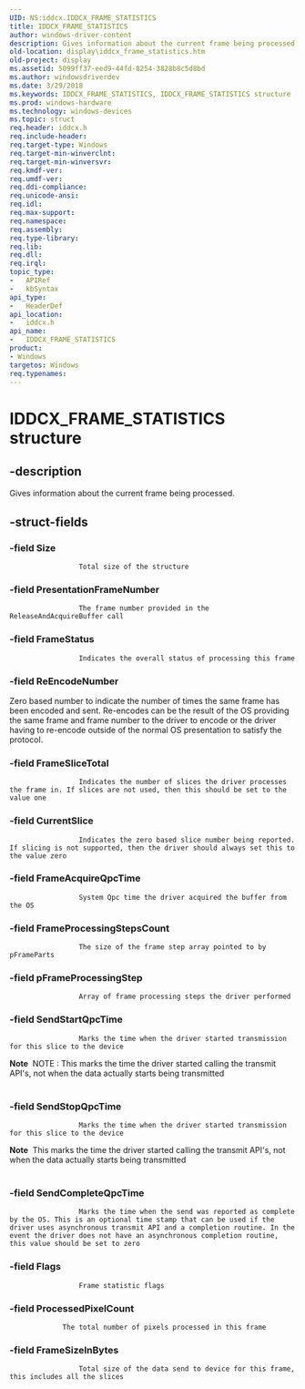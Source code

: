 ```yaml
---
UID: NS:iddcx.IDDCX_FRAME_STATISTICS
title: IDDCX_FRAME_STATISTICS
author: windows-driver-content
description: Gives information about the current frame being processed.
old-location: display\iddcx_frame_statistics.htm
old-project: display
ms.assetid: 5099ff37-eed9-44fd-8254-3828b8c5d8bd
ms.author: windowsdriverdev
ms.date: 3/29/2018
ms.keywords: IDDCX_FRAME_STATISTICS, IDDCX_FRAME_STATISTICS structure [Display Devices], display.iddcx_frame_statistics, iddcx/IDDCX_FRAME_STATISTICS
ms.prod: windows-hardware
ms.technology: windows-devices
ms.topic: struct
req.header: iddcx.h
req.include-header: 
req.target-type: Windows
req.target-min-winverclnt: 
req.target-min-winversvr: 
req.kmdf-ver: 
req.umdf-ver: 
req.ddi-compliance: 
req.unicode-ansi: 
req.idl: 
req.max-support: 
req.namespace: 
req.assembly: 
req.type-library: 
req.lib: 
req.dll: 
req.irql: 
topic_type:
-	APIRef
-	kbSyntax
api_type:
-	HeaderDef
api_location:
-	iddcx.h
api_name:
-	IDDCX_FRAME_STATISTICS
product:
- Windows
targetos: Windows
req.typenames: 
---
```


# IDDCX_FRAME_STATISTICS structure


## -description


Gives information about the current frame being processed.
             


## -struct-fields




### -field Size


                     Total size of the structure
                 


### -field PresentationFrameNumber


                     The frame number provided in the ReleaseAndAcquireBuffer call


### -field FrameStatus


                     Indicates the overall status of processing this frame
                 


### -field ReEncodeNumber

Zero based number to indicate the number of times the same frame has been encoded and sent. Re-encodes can be the result of the OS providing the same frame and frame number to the driver to encode or the driver having to re-encode outside of the normal OS presentation to satisfy the protocol.


### -field FrameSliceTotal


                     Indicates the number of slices the driver processes the frame in. If slices are not used, then this should be set to the value one
                 


### -field CurrentSlice


                     Indicates the zero based slice number being reported. If slicing is not supported, then the driver should always set this to the value zero
                 


### -field FrameAcquireQpcTime


                     System Qpc time the driver acquired the buffer from the OS
                 


### -field FrameProcessingStepsCount


                     The size of the frame step array pointed to by pFrameParts
                 


### -field pFrameProcessingStep


                     Array of frame processing steps the driver performed
                 


### -field SendStartQpcTime


                     Marks the time when the driver started transmission for this slice to the device

<div class="alert"><b>Note</b>  NOTE : This marks the time the driver started calling the transmit API's, not when the data actually starts being transmitted</div>
<div> </div>

### -field SendStopQpcTime


                     Marks the time when the driver started transmission for this slice to the device

<div class="alert"><b>Note</b>  This marks the time the driver started calling the transmit API's, not when the data actually starts being transmitted</div>
<div> </div>

### -field SendCompleteQpcTime


                     Marks the time when the send was reported as complete by the OS. This is an optional time stamp that can be used if the driver uses asynchronous transmit API and a completion routine. In the event the driver does not have an asynchronous completion routine, this value should be set to zero
                 


### -field Flags


                     Frame statistic flags
                 


### -field ProcessedPixelCount


                     
                 The total number of pixels processed in this frame


### -field FrameSizeInBytes


                     Total size of the data send to device for this frame, this includes all the slices
                 

